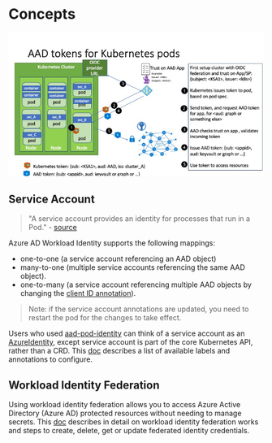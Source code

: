 # Concepts

![Flow Diagram][1]

## Service Account

> "A service account provides an identity for processes that run in a Pod." - [source][2]

Azure AD Workload Identity supports the following mappings:

*   one-to-one (a service account referencing an AAD object)
*   many-to-one (multiple service accounts referencing the same AAD object).
*   one-to-many (a service account referencing multiple AAD objects by changing the [client ID annotation][6]).

> Note: if the service account annotations are updated, you need to restart the pod for the changes to take effect.

Users who used [aad-pod-identity][3] can think of a service account as an [AzureIdentity][4], except service account is part of the core Kubernetes API, rather than a CRD. This [doc][5] describes a list of available labels and annotations to configure.

## Workload Identity Federation

Using workload identity federation allows you to access Azure Active Directory (Azure AD) protected resources without needing to manage secrets. This [doc][7] describes in detail on workload identity federation works and steps to create, delete, get or update federated identity credentials.

[1]: ./images/flow-diagram.png

[2]: https://kubernetes.io/docs/tasks/configure-pod-container/configure-service-account/

[3]: https://github.com/Azure/aad-pod-identity

[4]: https://azure.github.io/aad-pod-identity/docs/concepts/azureidentity/

[5]: ../topics/service-account-labels-and-annotations.html

[6]: ../topics/service-account-labels-and-annotations.html#annotations

[7]: https://docs.microsoft.com/en-us/azure/active-directory/develop/workload-identity-federation
